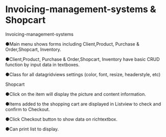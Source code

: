 # Invoicing-management-systems & Shopcart

Invoicing-management-systems

●Main menu shows forms including Client,Product, Purchase & Order,Shopcart, Inventory.

●Client,Product, Purchase & Order,Shopcart, Inventory have basic CRUD function by input data in textboxes.

●Class for all datagridviews settings (color, font, resize, headerstyle, etc)


Shopcart

●Click on the item will display the picture and content information.

●Items added to the shopping cart are displayed in Listview to check and confirm to Checkout.

●Click Checkout button to show data on richtextbox.

●Can print list to display.
